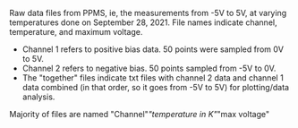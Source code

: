 Raw data files from PPMS, ie, the measurements from -5V to 5V, at varying temperatures done on September 28, 2021. File names indicate channel, temperature, and maximum voltage. 
- Channel 1 refers to positive bias data. 50 points were sampled from 0V to 5V. 
- Channel 2 refers to negative bias. 50 points sampled from -5V to 0V. 
- The "together" files indicate txt files with channel 2 data and channel 1 data combined (in that order, so it goes from -5V to 5V) for plotting/data analysis. 

Majority of files are named "Channel"_"temperature in K"_"max voltage"


